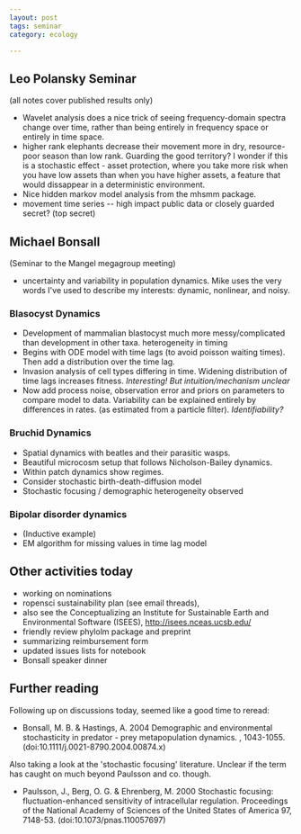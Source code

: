 ```yaml
---
layout: post
tags: seminar
category: ecology

---
```


Leo Polansky Seminar
--------------------

(all notes cover published results only)

* Wavelet analysis does a nice trick of seeing frequency-domain spectra change over time, rather than being entirely in frequency space or entirely in time space.  
* higher rank elephants decrease their movement more in dry, resource-poor season than low rank.  Guarding the good territory?  I wonder if this is a stochastic effect - asset protection, where you take more risk when you have low assets than when you have higher assets, a feature that would dissappear in a deterministic environment.  
* Nice hidden markov model analysis from the mhsmm package.
* movement time series -- high impact public data or closely guarded secret?  (top secret)


Michael Bonsall 
----------------

(Seminar to the Mangel megagroup meeting)

* uncertainty and variability in population dynamics.  Mike uses the very words I've used to describe my interests: dynamic, nonlinear, and noisy.  

### Blasocyst Dynamics

* Development of mammalian blastocyst much more messy/complicated than development in other taxa.  heterogeneity in timing
* Begins with ODE model with time lags (to avoid poisson waiting times).  Then add a distribution over the time lag.  
* Invasion analysis of cell types differing in time.  Widening distribution of time lags increases fitness. *Interesting! But intuition/mechanism unclear*
* Now add process noise, observation error and priors on parameters to compare model to data.  Variability can be explained entirely by differences in rates. (as estimated from a particle filter).  *Identifiability?*


### Bruchid Dynamics 

* Spatial dynamics with beatles and their parasitic wasps.
* Beautiful microcosm setup that follows Nicholson-Bailey dynamics.  
* Within patch dynamics show regimes.  
* Consider stochastic birth-death-diffusion model
* Stochastic focusing / demographic heterogeneity observed


### Bipolar disorder dynamics

* (Inductive example)
* EM algorithm for missing values in time lag model



Other activities today
----------------------

* working on nominations
* ropensci sustainability plan (see email threads), 
* also see the Conceptualizing an Institute for Sustainable Earth and Environmental Software (ISEES), http://isees.nceas.ucsb.edu/
* friendly review phylolm package and preprint
* summarizing reimbursement form
* updated issues lists for notebook
* Bonsall speaker dinner



## Further reading 

Following up on discussions today, seemed like a good time to reread: 

- Bonsall, M. B. & Hastings, A. 2004 Demographic and environmental stochasticity in predator - prey metapopulation dynamics. , 1043-1055. (doi:10.1111/j.0021-8790.2004.00874.x)

Also taking a look at the 'stochastic focusing' literature.  Unclear if the term has caught on much beyond Paulsson and co. though.  

- Paulsson, J., Berg, O. G. & Ehrenberg, M. 2000 Stochastic focusing: fluctuation-enhanced sensitivity of intracellular regulation. Proceedings of the National Academy of Sciences of the United States of America 97, 7148-53. (doi:10.1073/pnas.110057697)


